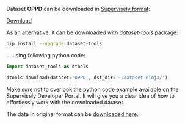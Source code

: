 Dataset **OPPD** can be downloaded in [Supervisely format](https://developer.supervisely.com/api-references/supervisely-annotation-json-format):

 [Download](https://assets.supervisely.com/supervisely-supervisely-assets-public/teams_storage/p/P/nW/WPW94w89kuJtLNqVP3NikWZeYKJSGkwfkcq6b0vxuHhAuHoCbl05IuvMtQtnstpS4pxQv6tu555Ts2bwKB7dqYbrQuWaAcBRhYL9WpvDL3jjEeDpaMqTU8SJTWOU.tar)

As an alternative, it can be downloaded with *dataset-tools* package:
``` bash
pip install --upgrade dataset-tools
```

... using following python code:
``` python
import dataset_tools as dtools

dtools.download(dataset='OPPD', dst_dir='~/dataset-ninja/')
```
Make sure not to overlook the [python code example](https://developer.supervisely.com/getting-started/python-sdk-tutorials/iterate-over-a-local-project) available on the Supervisely Developer Portal. It will give you a clear idea of how to effortlessly work with the downloaded dataset.

The data in original format can be [downloaded here](https://gitlab.au.dk/AUENG-Vision/OPPD).